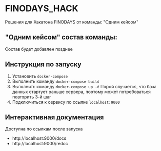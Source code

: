 # FINODAYS_HACK
Решения для Хакатона FINODAYS от команды: "Одним кейсом"

## "Одним кейсом" состав команды:
Состав будет добавлен позднее

## Инструкция по запуску
1) Установить `docker-compose`
2) Выполнить команду `docker-compose build`
3) Выполнить команду `docker-compose up -d`
Порой случается, что база данных стартует раньше сервера, поэтому может потребоваться повторить 3-й шаг
4) Подключиться к сервису по ссылке `localhost:9000`

## Интерактивная документация
Доступна по ссылкам после запуска
- http://localhost:9000/docs
- http://localhost:9000/redoc
